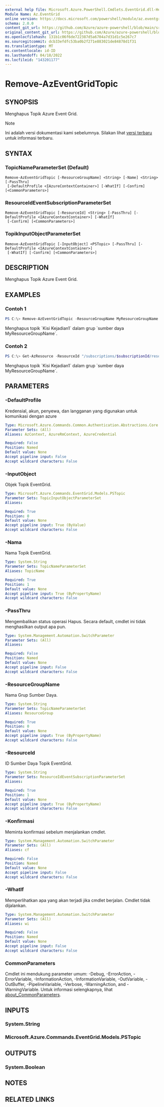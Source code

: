 ```yaml
---
external help file: Microsoft.Azure.PowerShell.Cmdlets.EventGrid.dll-Help.xml
Module Name: Az.EventGrid
online version: https://docs.microsoft.com/powershell/module/az.eventgrid/remove-azeventgridtopic
schema: 2.0.0
content_git_url: https://github.com/Azure/azure-powershell/blob/main/src/EventGrid/EventGrid/help/Remove-AzEventGridTopic.md
original_content_git_url: https://github.com/Azure/azure-powershell/blob/main/src/EventGrid/EventGrid/help/Remove-AzEventGridTopic.md
ms.openlocfilehash: 131b1c06f6de722387d5a6704a7d31d1c5e267c7
ms.sourcegitcommit: dcb33efdfc53ba0b2f271e883021de84878d1f31
ms.translationtype: MT
ms.contentlocale: id-ID
ms.lasthandoff: 04/18/2022
ms.locfileid: "143201177"
---
```

# Remove-AzEventGridTopic

## SYNOPSIS
Menghapus Topik Azure Event Grid.

> [!NOTE]
>Ini adalah versi dokumentasi kami sebelumnya. Silakan lihat [versi terbaru](/powershell/module/az.eventgrid/remove-azeventgridtopic) untuk informasi terbaru.

## SYNTAX

### TopicNameParameterSet (Default)
```
Remove-AzEventGridTopic [-ResourceGroupName] <String> [-Name] <String> [-PassThru]
 [-DefaultProfile <IAzureContextContainer>] [-WhatIf] [-Confirm] [<CommonParameters>]
```

### ResourceIdEventSubscriptionParameterSet
```
Remove-AzEventGridTopic [-ResourceId] <String> [-PassThru] [-DefaultProfile <IAzureContextContainer>] [-WhatIf]
 [-Confirm] [<CommonParameters>]
```

### TopikInputObjectParameterSet
```
Remove-AzEventGridTopic [-InputObject] <PSTopic> [-PassThru] [-DefaultProfile <IAzureContextContainer>]
 [-WhatIf] [-Confirm] [<CommonParameters>]
```

## DESCRIPTION
Menghapus Topik Azure Event Grid.

## EXAMPLES

### Contoh 1
```powershell
PS C:\> Remove-AzEventGridTopic -ResourceGroupName MyResourceGroupName -Name Topic1
```

Menghapus topik \`Kisi Kejadian1\` dalam grup \`sumber daya MyResourceGroupName\`.

### Contoh 2
```powershell
PS C:\> Get-AzResource -ResourceId "/subscriptions/$subscriptionId/resourceGroups/MyResourceGroupName/providers/Microsoft.EventGrid/topics/Topic1" | Remove-AzEventGridTopic
```

Menghapus topik \`Kisi Kejadian1\` dalam grup \`sumber daya MyResourceGroupName\`.

## PARAMETERS

### -DefaultProfile
Kredensial, akun, penyewa, dan langganan yang digunakan untuk komunikasi dengan azure

```yaml
Type: Microsoft.Azure.Commands.Common.Authentication.Abstractions.Core.IAzureContextContainer
Parameter Sets: (All)
Aliases: AzContext, AzureRmContext, AzureCredential

Required: False
Position: Named
Default value: None
Accept pipeline input: False
Accept wildcard characters: False
```

### -InputObject
Objek Topik EventGrid.

```yaml
Type: Microsoft.Azure.Commands.EventGrid.Models.PSTopic
Parameter Sets: TopicInputObjectParameterSet
Aliases:

Required: True
Position: 0
Default value: None
Accept pipeline input: True (ByValue)
Accept wildcard characters: False
```

### -Nama
Nama Topik EventGrid.

```yaml
Type: System.String
Parameter Sets: TopicNameParameterSet
Aliases: TopicName

Required: True
Position: 1
Default value: None
Accept pipeline input: True (ByPropertyName)
Accept wildcard characters: False
```

### -PassThru
Mengembalikan status operasi Hapus. Secara default, cmdlet ini tidak menghasilkan output apa pun.

```yaml
Type: System.Management.Automation.SwitchParameter
Parameter Sets: (All)
Aliases:

Required: False
Position: Named
Default value: None
Accept pipeline input: False
Accept wildcard characters: False
```

### -ResourceGroupName
Nama Grup Sumber Daya.

```yaml
Type: System.String
Parameter Sets: TopicNameParameterSet
Aliases: ResourceGroup

Required: True
Position: 0
Default value: None
Accept pipeline input: True (ByPropertyName)
Accept wildcard characters: False
```

### -ResourceId
ID Sumber Daya Topik EventGrid.

```yaml
Type: System.String
Parameter Sets: ResourceIdEventSubscriptionParameterSet
Aliases:

Required: True
Position: 1
Default value: None
Accept pipeline input: True (ByPropertyName)
Accept wildcard characters: False
```

### -Konfirmasi
Meminta konfirmasi sebelum menjalankan cmdlet.

```yaml
Type: System.Management.Automation.SwitchParameter
Parameter Sets: (All)
Aliases: cf

Required: False
Position: Named
Default value: None
Accept pipeline input: False
Accept wildcard characters: False
```

### -WhatIf
Memperlihatkan apa yang akan terjadi jika cmdlet berjalan.
Cmdlet tidak dijalankan.

```yaml
Type: System.Management.Automation.SwitchParameter
Parameter Sets: (All)
Aliases: wi

Required: False
Position: Named
Default value: None
Accept pipeline input: False
Accept wildcard characters: False
```

### CommonParameters
Cmdlet ini mendukung parameter umum: -Debug, -ErrorAction, -ErrorVariable, -InformationAction, -InformationVariable, -OutVariable, -OutBuffer, -PipelineVariable, -Verbose, -WarningAction, and -WarningVariable. Untuk informasi selengkapnya, lihat [about_CommonParameters](http://go.microsoft.com/fwlink/?LinkID=113216).

## INPUTS

### System.String

### Microsoft.Azure.Commands.EventGrid.Models.PSTopic

## OUTPUTS

### System.Boolean

## NOTES

## RELATED LINKS
